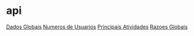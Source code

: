# api
[Dados Globais](https://raw.githubusercontent.com/jvrabelo/api/main/dados-globais.json)
[Numeros de Usuarios](https://raw.githubusercontent.com/jvrabelo/api/main/numero-usuarios.json)
[Principais Atividades](https://raw.githubusercontent.com/jvrabelo/api/main/principais-atividades.json)
[Razoes Globais](https://raw.githubusercontent.com/jvrabelo/api/main/razoes-globais.json)
